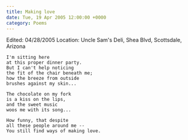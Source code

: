 ```yaml
---
title: Making love
date: Tue, 19 Apr 2005 12:00:00 +0000
category: Poems
---
```


Edited: 04/28/2005
Location: Uncle Sam's Deli, Shea Blvd, Scottsdale, Arizona

    I'm sitting here  
    at this proper dinner party.  
    But I can't help noticing  
    the fit of the chair beneath me;  
    how the breeze from outside  
    brushes against my skin...

    The chocolate on my fork  
    is a kiss on the lips,  
    and the sweet music  
    woos me with its song...

    How funny, that despite  
    all these people around me --  
    You still find ways of making love.


